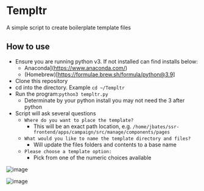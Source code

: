 # Templtr
A simple script to create boilerplate template files

## How to use
- Ensure you are running python v3. If not installed can find installs below:
  - Anaconda](https://www.anaconda.com/)
  - (Homebrew)[https://formulae.brew.sh/formula/python@3.9]
- Clone this repository
- cd into the directory.  Example `cd ~/Templtr`
- Run the program:`python3 templtr.py`
  - Determinate by your python install you may not need the 3 after python
- Script will ask several questions
  - `Where do you want to place the template?`
    - This will be an exact path location, e.g. `/home/jbates/ssr-frontend/apps/campaign/src/manage/components/pages`
  - `What would you like to name the template directory and files?`
    - Will update the files folders and contents to a base name
  - `Please choose a template option:`
    - Pick from one of the numeric choices available
    
![image](https://user-images.githubusercontent.com/100247660/187800553-44b41f1a-7839-46b1-8867-631ace39d603.png)

![image](https://user-images.githubusercontent.com/100247660/187800843-a1929f20-9a3e-4d47-8f60-72865bdd171e.png)

